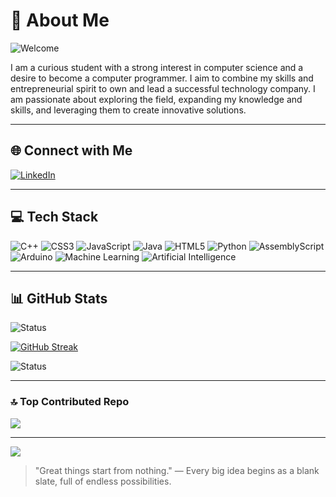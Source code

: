 # 💫 About Me

![Welcome](https://readme-typing-svg.demolab.com?font=Fira+Code&duration=3000&pause=1000&color=F7F7F7&center=true&vCenter=true&width=435&lines=Hi+there!+I'm+Yonatan+%F0%9F%91%8B;Aspiring+Tech+Leader+%F0%9F%92%BB;PPassionate+about+CS+and+Innovation+%F0%9F%92%A1)

I am a curious student with a strong interest in computer science and a desire to become a computer programmer. I aim to combine my skills and entrepreneurial spirit to own and lead a successful technology company. I am passionate about exploring the field, expanding my knowledge and skills, and leveraging them to create innovative solutions.

---

## 🌐 Connect with Me

[![LinkedIn](https://img.shields.io/badge/LinkedIn-blue?style=for-the-badge&logo=linkedin&logoColor=white)](https://www.linkedin.com/in/yonatanyishakyifat)

---

## 💻 Tech Stack

![C++](https://img.shields.io/badge/c++-%2300599C.svg?style=for-the-badge&logo=c%2B%2B&logoColor=white)
![CSS3](https://img.shields.io/badge/css3-%231572B6.svg?style=for-the-badge&logo=css3&logoColor=white)
![JavaScript](https://img.shields.io/badge/javascript-%23323330.svg?style=for-the-badge&logo=javascript&logoColor=%23F7DF1E)
![Java](https://img.shields.io/badge/java-%23ED8B00.svg?style=for-the-badge&logo=openjdk&logoColor=white)
![HTML5](https://img.shields.io/badge/html5-%23E34F26.svg?style=for-the-badge&logo=html5&logoColor=white)
![Python](https://img.shields.io/badge/python-3670A0?style=for-the-badge&logo=python&logoColor=ffdd54)
![AssemblyScript](https://img.shields.io/badge/assembly%20script-%23000000.svg?style=for-the-badge&logo=assemblyscript&logoColor=white)
![Arduino](https://img.shields.io/badge/-Arduino-00979D?style=for-the-badge&logo=Arduino&logoColor=white)
![Machine Learning](https://img.shields.io/badge/Machine%20Learning-%23FF6F00.svg?style=for-the-badge&logo=scikit-learn&logoColor=white)
![Artificial Intelligence](https://img.shields.io/badge/AI-%2300ADEF.svg?style=for-the-badge&logo=OpenAI&logoColor=white)

---

## 📊 GitHub Stats

![Status](https://github-readme-stats.vercel.app/api?username=yonatanbest&theme=dark&hide_border=false&include_all_commits=false&count_private=false)

[![GitHub Streak](https://github-readme-streak-stats.herokuapp.com?user=YonatanBest&theme=dark)](https://git.io/streak-stats)

![Status](https://github-readme-stats.vercel.app/api/top-langs/?username=yonatanbest&theme=dark&hide_border=false&include_all_commits=false&count_private=false&layout=compact)

---

### 🔝 Top Contributed Repo

![](https://github-contributor-stats.vercel.app/api?username=yonatanbest&limit=5&theme=dark&combine_all_yearly_contributions=true)

---
[![](https://visitcount.itsvg.in/api?id=yonatanbest&icon=0&color=0)](https://visitcount.itsvg.in)

<!-- Fun fact or quote -->

> "Great things start from nothing." — Every big idea begins as a blank slate, full of endless possibilities.
